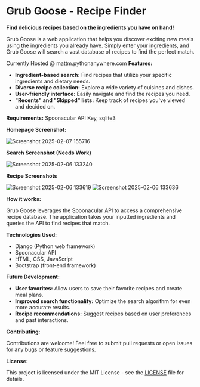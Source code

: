 # Grub Goose - Recipe Finder

**Find delicious recipes based on the ingredients you have on hand!**

Grub Goose is a web application that helps you discover exciting new meals using the ingredients you already have. Simply enter your ingredients, and Grub Goose will search a vast database of recipes to find the perfect match. 

Currently Hosted @ mattm.pythonanywhere.com
**Features:**

* **Ingredient-based search:** Find recipes that utilize your specific ingredients and dietary needs.
* **Diverse recipe collection:** Explore a wide variety of cuisines and dishes.
* **User-friendly interface:** Easily navigate and find the recipes you need.
* **"Recents" and "Skipped" lists:** Keep track of recipes you've viewed and decided on.

**Requirements:** Spoonacular API Key, sqlite3

**Homepage Screenshot:**


![Screenshot 2025-02-07 155716](https://github.com/user-attachments/assets/89d77566-dc8c-4283-850d-b28a2fe2ac29)


**Search Screenshot (Needs Work)**


![Screenshot 2025-02-06 133240](https://github.com/user-attachments/assets/c54e60dd-57f7-4d71-8ba2-24f3bd71a3de)


**Recipe Screenshots**


![Screenshot 2025-02-06 133619](https://github.com/user-attachments/assets/4c4390d5-5d74-4761-8e06-a003d859aba5)
![Screenshot 2025-02-06 133636](https://github.com/user-attachments/assets/b210c377-ae43-4480-8195-3e914f12319f)


**How it works:**

Grub Goose leverages the Spoonacular API to access a comprehensive recipe database. The application takes your inputted ingredients and queries the API to find recipes that match.

**Technologies Used:**

* Django (Python web framework)
* Spoonacular API
* HTML, CSS, JavaScript
* Bootstrap (front-end framework)

**Future Development:**

* **User favorites:** Allow users to save their favorite recipes and create meal plans.
* **Improved search functionality:** Optimize the search algorithm for even more accurate results.
* **Recipe recommendations:** Suggest recipes based on user preferences and past interactions.

**Contributing:**

Contributions are welcome! Feel free to submit pull requests or open issues for any bugs or feature suggestions.

**License:**

This project is licensed under the MIT License - see the [LICENSE](LICENSE) file for details.


